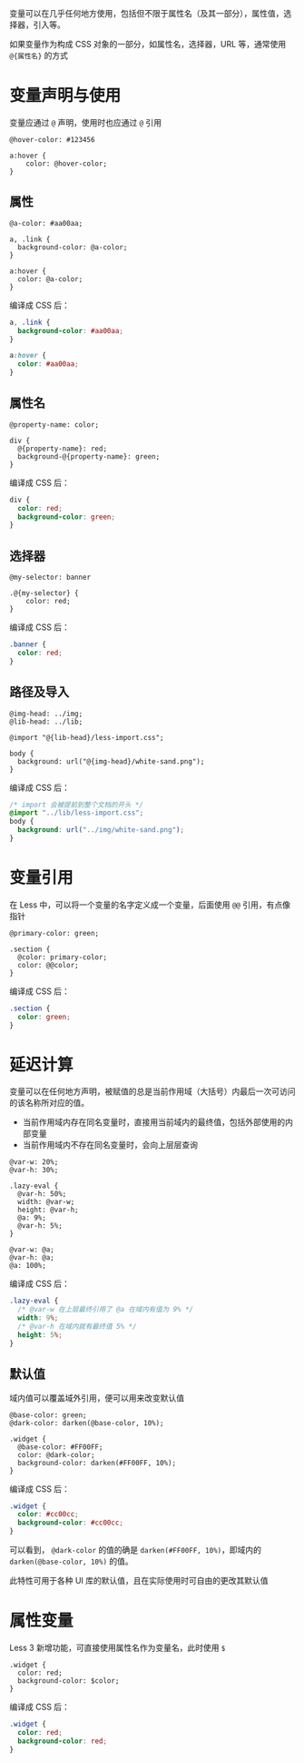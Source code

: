 变量可以在几乎任何地方使用，包括但不限于属性名（及其一部分），属性值，选择器，引入等。

如果变量作为构成 CSS 对象的一部分，如属性名，选择器，URL 等，通常使用 `@{属性名}` 的方式

# 变量声明与使用

变量应通过 `@` 声明，使用时也应通过 `@` 引用

```Less
@hover-color: #123456

a:hover {
    color: @hover-color;
}
```

## 属性

```Less
@a-color: #aa00aa;  
  
a, .link {  
  background-color: @a-color;  
}  
  
a:hover {  
  color: @a-color;  
}
```

编译成 CSS 后：

```CSS
a, .link {  
  background-color: #aa00aa;  
}

a:hover {  
  color: #aa00aa;  
}
```

## 属性名

```Less
@property-name: color;  
  
div {  
  @{property-name}: red;  
  background-@{property-name}: green;  
}
```

编译成 CSS 后：

```CSS
div {  
  color: red;  
  background-color: green;  
}
```

## 选择器

```Less
@my-selector: banner

.@{my-selector} {
    color: red;
}
```

编译成 CSS 后：

```CSS
.banner {  
  color: red;  
}
```

## 路径及导入

```Less
@img-head: ../img;  
@lib-head: ../lib;  
  
@import "@{lib-head}/less-import.css";  
  
body {  
  background: url("@{img-head}/white-sand.png");  
}
```

编译成 CSS 后：

```CSS
/* import 会被提前到整个文档的开头 */
@import "../lib/less-import.css";
body {  
  background: url("../img/white-sand.png");  
}
```

# 变量引用

在 Less 中，可以将一个变量的名字定义成一个变量，后面使用 `@@` 引用，有点像指针

```Less
@primary-color: green;  
  
.section {  
  @color: primary-color;  
  color: @@color;  
}
```

编译成 CSS 后：

```CSS
.section {  
  color: green;  
}
```

# 延迟计算

变量可以在任何地方声明，被赋值的总是当前作用域（大括号）内最后一次可访问的该名称所对应的值。
- 当前作用域内存在同名变量时，直接用当前域内的最终值，包括外部使用的内部变量
- 当前作用域内不存在同名变量时，会向上层层查询

```Less
@var-w: 20%;  
@var-h: 30%;  
  
.lazy-eval {  
  @var-h: 50%;  
  width: @var-w;  
  height: @var-h;  
  @a: 9%;  
  @var-h: 5%;  
}  
  
@var-w: @a;  
@var-h: @a;  
@a: 100%;
```

编译成 CSS 后：

```CSS
.lazy-eval {  
  /* @var-w 在上层最终引用了 @a 在域内有值为 9% */
  width: 9%;  
  /* @var-h 在域内就有最终值 5% */
  height: 5%;  
}
```

## 默认值

域内值可以覆盖域外引用，便可以用来改变默认值

```Less
@base-color: green;  
@dark-color: darken(@base-color, 10%);  
  
.widget {  
  @base-color: #FF00FF;  
  color: @dark-color;  
  background-color: darken(#FF00FF, 10%);  
}
```

编译成 CSS 后：

```CSS
.widget {  
  color: #cc00cc;  
  background-color: #cc00cc;  
}
```

可以看到， `@dark-color` 的值的确是 `darken(#FF00FF, 10%)`，即域内的 `darken(@base-color, 10%)` 的值。

此特性可用于各种 UI 库的默认值，且在实际使用时可自由的更改其默认值

# 属性变量

Less 3 新增功能，可直接使用属性名作为变量名，此时使用 `$`

```Less
.widget {  
  color: red;  
  background-color: $color;  
}
```

编译成 CSS 后：

```CSS
.widget {  
  color: red;  
  background-color: red;  
}
```
